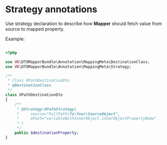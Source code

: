 

# Strategy annotations 

Use strategy declaration to describe how **Mapper** should fetch value from source to mapped property.


Example:
```php

<?php

use VK\DTOMapperBundle\Annotation\MappingMeta\DestinationClass;
use VK\DTOMapperBundle\Annotation\MappingMeta\Strategy;

/**
 * Class XPathDestinationDto
 * @DestinationClass
 */
class XPathDestinationDto
{
    /**
     * @Strategy\XPathStrategy(
     *     source="FullPath\To\Your\SourceObject",
     *     xPath="variableWithInnerObject.innerObjectPropertyName"
     * )
     */
    public $destinationProperty;
}

```